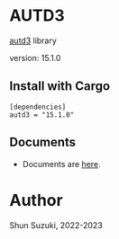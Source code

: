 # AUTD3 

[autd3](https://github.com/shinolab/autd3) library

version: 15.1.0

## Install with Cargo

```
[dependencies]
autd3 = "15.1.0"
```

## Documents

- Documents are [here](https://docs.rs/autd3/).

# Author

Shun Suzuki, 2022-2023
